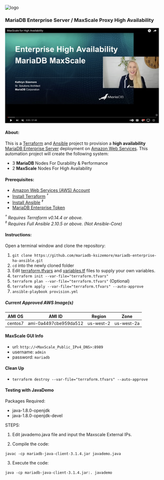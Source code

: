![logo](https://mariadb.com/wp-content/uploads/2019/11/mariadb-logo_blue-transparent-600x150.png)

### MariaDB Enterprise Server / MaxScale Proxy High Availability

[![youtube](https://github.com/mariadb-ksizemore/mariadb-maxscale-ha/blob/main/youtube.jpg)](https://www.youtu.be/mgFaKAwqaBM) 

#### About:

This is a [Terraform](https://www.terraform.io/) and [Ansible](https://www.ansible.com/) project to provision a **high availability** [MariaDB Enterprise
Server](https://mariadb.com/docs/) deployment on [Amazon Web Services](https://aws.amazon.com/). This automation project will create the following system:

*   3 **MariaDB** Nodes For Durability & Performance
*   2 **MaxScale** Nodes For High Availability

#### Prerequisites:

*   [Amazon Web Services (AWS) Account](https://aws.amazon.com/)
*   [Install Terraform](https://www.terraform.io) *<sup>†</sup>*
*   [Install Ansible](https://docs.ansible.com/ansible/latest/installation_guide/intro_installation.html#installing-ansible-with-pip) *<sup>‡</sup>*
*   [MariaDB Enterprise Token](https://customers.mariadb.com/downloads/token/)

*<sup>†</sup> Requires Terraform v0.14.4 or above.*  
*<sup>‡</sup> Requires Full Ansible 2.10.5 or above. (Not Ansible-Core)*

#### Instructions:

Open a terminal window and clone the repository:

1.  `git clone https://github.com/mariadb-ksizemore/mariadb-enterprise-ha-ansible.git`
2.  `cd` into the newly cloned folder
3.  Edit [terraform.tfvars](terraform.tfvars) and [variables.tf](variables.tf) files to supply your own variables.
4.  `terraform init --var-file="terraform.tfvars"`
5.  `terraform plan --var-file="terraform.tfvars"` (Optional)
6.  `terraform apply --var-file="terraform.tfvars" --auto-approve`
7.  `ansible-playbook provision.yml`


##### Current Approved AWS Image(s)
AMI OS|AMI ID|Region|Zone|
---|---|---|---|
centos7|ami-0a4497cbe959da512|us-west-2|us-west-2a|


#### MaxScale GUI Info

*   url: `http://<MaxScale_Public_IPv4_DNS>:8989`
*   username: `admin`
*   password: `mariadb`


#### Clean Up

*   `terraform destroy --var-file="terraform.tfvars" --auto-approve`



#### Testing with JavaDemo

Packages Required:
- java-1.8.0-openjdk
- java-1.8.0-openjdk-devel


STEPS:

1. Edit javademo.java file and input the Maxscale External IPs.

2. Compile the code:

`javac -cp mariadb-java-client-3.1.4.jar javademo.java`

3. Execute the code:

`java -cp mariadb-java-client-3.1.4.jar:. javademo`

